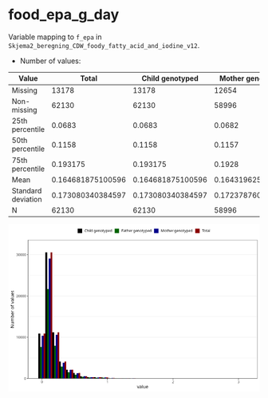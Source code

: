 # food_epa_g_day
Variable mapping to `f_epa` in `Skjema2_beregning_CDW_foody_fatty_acid_and_iodine_v12`.
- Number of values:

| Value | Total | Child genotyped | Mother genotyped | Father genotyped |
| ----- | ----- | --------------- | ---------------- | ---------------- |
| Missing | 13178 | 13178 | 12654 | 6217 |
| Non-missing | 62130 | 62130 | 58996 | 43867 |
| 25th percentile | 0.0683 | 0.0683 | 0.0682 | 0.0686 |
| 50th percentile | 0.1158 | 0.1158 | 0.1157 | 0.1159 |
| 75th percentile | 0.193175 | 0.193175 | 0.1928 | 0.1917 |
| Mean | 0.164681875100596 | 0.164681875100596 | 0.164319625059326 | 0.163457669774546 |
| Standard deviation | 0.173080340384597 | 0.173080340384597 | 0.172378760720463 | 0.169965941015674 |
| N | 62130 | 62130 | 58996 | 43867 |



![](food_epa_g_day_n.png)



